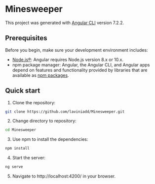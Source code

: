 # Minesweeper

This project was generated with [Angular CLI](https://github.com/angular/angular-cli) version 7.2.2.

## Prerequisites
Before you begin, make sure your development environment includes:
* [Node.js®](https://nodejs.org/): Angular requires Node.js version 8.x or 10.x.
* npm package manager: Angular, the Angular CLI, and Angular apps depend on features and functionality provided by libraries that are available as [npm packages](https://docs.npmjs.com/getting-started/what-is-npm).

## Quick start
1. Clone the repository: 
```bash
git clone https://github.com/laviniadd/Minesweeper.git
```
2. Change directory to repository:
```bash
cd Minesweeper
```
3. Use npm to install the dependencies:
```bash
npm install
```
4. Start the server:
```bash
ng serve
```
5. Navigate to http://localhost:4200/ in your browser.
